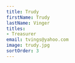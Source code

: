 ```yaml
---
title: Trudy
firstName: Trudy
lastName: Vinger
titles:
- Treasurer
email: tvings@yahoo.com
image: trudy.jpg
sortOrder: 3
---
```


